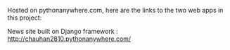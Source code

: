 Hosted on pythonanywhere.com, here are the links to the two web apps in this project:

News site built on Django framework : http://chauhan2810.pythonanywhere.com/


